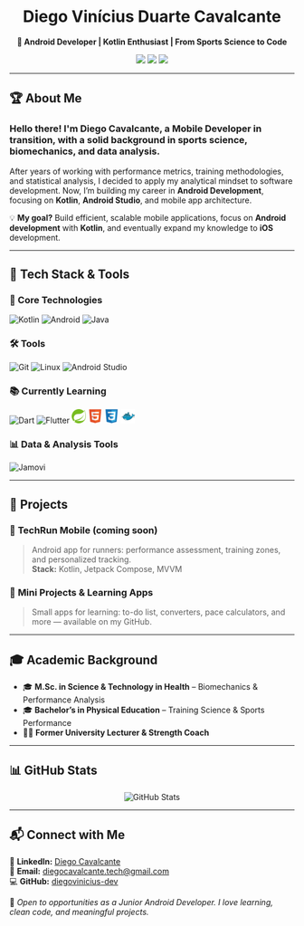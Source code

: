 <h1 align="center">Diego Vinícius Duarte Cavalcante</h1>

<p align="center">
  <strong>📱 Android Developer | Kotlin Enthusiast | From Sports Science to Code</strong>
</p>

<p align="center">
  <a href="https://github.com/diegovinicius-dev"><img src="https://img.shields.io/github/followers/diegovinicius-dev?label=GitHub&style=social"></a>
  <a href="https://www.linkedin.com/in/diego-cavalcante-tech/"><img src="https://img.shields.io/badge/LinkedIn-diego--cavalcante--tech-blue?style=flat&logo=linkedin"></a>
  <a href="mailto:diegocavalcante.tech@gmail.com"><img src="https://img.shields.io/badge/Email-diegocavalcante.tech%40gmail.com-red?style=flat&logo=gmail"></a>
</p>

---

## 🏆 About Me 

### Hello there! I'm Diego Cavalcante, a Mobile Developer in transition, with a solid background in sports science, biomechanics, and data analysis.

After years of working with performance metrics, training methodologies, and statistical analysis, I decided to apply my analytical mindset to software development. Now, I’m building my career in **Android Development**, focusing on **Kotlin**, **Android Studio**, and mobile app architecture.

💡 **My goal?** Build efficient, scalable mobile applications, focus on **Android development** with **Kotlin**, and eventually expand my knowledge to **iOS** development.

---

## 🔧 Tech Stack & Tools 

### 🧩 Core Technologies

<p align="left">
  <img src="https://cdn.jsdelivr.net/gh/devicons/devicon/icons/kotlin/kotlin-original.svg" width="35" height="35" alt="Kotlin"/>
  <img src="https://cdn.jsdelivr.net/gh/devicons/devicon/icons/android/android-original.svg" width="35" height="35" alt="Android"/>
  <img src="https://cdn.jsdelivr.net/gh/devicons/devicon/icons/java/java-original.svg" width="35" height="35" alt="Java"/>
</p>

### 🛠 Tools

<p align="left">
  <img src="https://cdn.jsdelivr.net/gh/devicons/devicon/icons/git/git-original.svg" width="35" height="35" alt="Git"/>
  <img src="https://cdn.jsdelivr.net/gh/devicons/devicon/icons/linux/linux-original.svg" width="35" height="35" alt="Linux"/>
  <img src="https://cdn.jsdelivr.net/gh/devicons/devicon/icons/androidstudio/androidstudio-original.svg" width="35" height="35" alt="Android Studio"/>
</p>

### **📚 Currently Learning**

<p align="left">
  <img src="https://cdn.jsdelivr.net/gh/devicons/devicon/icons/dart/dart-original.svg" width="25" height="25" alt="Dart"/>
  <img src="https://cdn.jsdelivr.net/gh/devicons/devicon/icons/flutter/flutter-original.svg" width="25" height="25" alt="Flutter"/>
  <img src="https://raw.githubusercontent.com/devicons/devicon/master/icons/spring/spring-original.svg" alt="Spring Boot" width="25" height="25"/>
  <img src="https://raw.githubusercontent.com/devicons/devicon/master/icons/html5/html5-original.svg" alt="HTML5" width="25" height="25"/>
  <img src="https://raw.githubusercontent.com/devicons/devicon/master/icons/css3/css3-original.svg" alt="CSS3" width="25" height="25"/>
  <img src="https://raw.githubusercontent.com/devicons/devicon/master/icons/docker/docker-original.svg" alt="Docker" width="25" height="25"/>
</p>

### **📊 Data & Analysis Tools**

<p align="left">
  <img src="https://img.shields.io/badge/Jamovi-004C8F?style=for-the-badge&logo=jamovi&logoColor=white" alt="Jamovi" width="25" height="25"/>
</p>

---

## 🚀 Projects

### 📱 **TechRun Mobile (coming soon)**
> Android app for runners: performance assessment, training zones, and personalized tracking.  
> **Stack:** Kotlin, Jetpack Compose, MVVM

### 🔧 **Mini Projects & Learning Apps**
> Small apps for learning: to-do list, converters, pace calculators, and more — available on my GitHub. 

---

## 🎓 Academic Background

- 🎓 **M.Sc. in Science & Technology in Health** – Biomechanics & Performance Analysis  
- 🎓 **Bachelor’s in Physical Education** – Training Science & Sports Performance  
- 👨‍🏫 **Former University Lecturer & Strength Coach**

---

## 📊 GitHub Stats 

<p align="center">
  <img src="https://github-readme-stats.vercel.app/api?username=diegovinicius-dev&show_icons=true&theme=synthwave" alt="GitHub Stats" height="150px">
</p>

---

## 📬 Connect with Me 

💼 **LinkedIn:** [Diego Cavalcante](https://www.linkedin.com/in/diego-cavalcante-tech/)  
📧 **Email:** [diegocavalcante.tech@gmail.com](mailto:diegocavalcante.tech@gmail.com)  
💻 **GitHub:** [diegovinicius-dev](https://github.com/diegovinicius-dev)  

🚀 *Open to opportunities as a Junior Android Developer. I love learning, clean code, and meaningful projects.*



<!---
diegovinicius-dev/diegovinicius-dev is a ✨ special ✨ repository because its `README.md` (this file) appears on your GitHub profile.
You can click the Preview link to take a look at your changes.
--->
